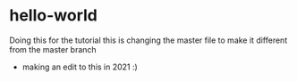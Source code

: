 # hello-world
Doing this for the tutorial
this is changing the master file to make it different from the master branch

- making an edit to this in 2021 :)
